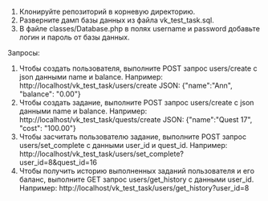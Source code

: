 1. Клонируйте репозиторий в корневую директорию.
2. Разверните дамп базы данных из файла vk_test_task.sql.
3. В файле classes/Database.php в полях username и password добавьте логин и пароль от базы данных.

Запросы:
1. Чтобы создать пользователя, выполните POST запрос users/create с json данными name и balance.
Например: http://localhost/vk_test_task/users/create
JSON: {"name":"Ann", "balance": "0.00"}
2. Чтобы создать задание, выполните POST запрос users/create с json данными name и balance.
Например: http://localhost/vk_test_task/quests/create 
JSON: {"name":"Quest 17", "cost": "100.00"}
3. Чтобы засчитать пользователю задание, выполните POST запрос users/set_complete с данными user_id и quest_id.
Например: http://localhost/vk_test_task/users/set_complete?user_id=8&quest_id=16 
4. Чтобы получить историю выполненных заданий пользователя и его баланс,  выполните GET запрос users/get_history с данными user_id.
Например: http://localhost/vk_test_task/users/get_history?user_id=8 
